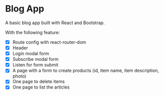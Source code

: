 # Blog App

A basic blog app built with React and Bootstrap.

With the following feature:

* [x] Route config with react-router-dom
* [x] Header
* [x] Login modal form
* [x] Subscribe modal form
* [x] Listen for form submit
* [x] A page with a form to create products (id, item name, item description, photo)
* [x] One page to delete items
* [x] One page to list the articles
